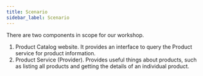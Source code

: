 ```yaml
---
title: Scenario
sidebar_label: Scenario
---
```


There are two components in scope for our workshop.

1. Product Catalog website. It provides an interface to query the Product service for product information.
2. Product Service (Provider). Provides useful things about products, such as listing all products and getting the details of an individual product.
